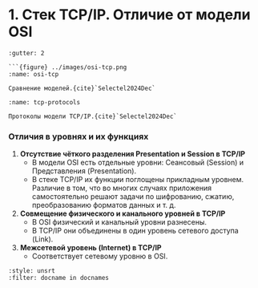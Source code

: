 # 1. Стек TCP/IP. Отличие от модели OSI
````{grid}
:gutter: 2

```{figure} ../images/osi-tcp.png
:name: osi-tcp

Сравнение моделей.{cite}`Selectel2024Dec`
````

```{figure} ../images/tcp-protocols.png
:name: tcp-protocols

Протоколы модели TCP/IP.{cite}`Selectel2024Dec`
```

### Отличия в уровнях и их функциях

1. **Отсутствие чёткого разделения Presentation и Session в TCP/IP**
    - В модели OSI есть отдельные уровни: Сеансовый (Session) и Представления (Presentation).
    - В стекe TCP/IP их функции поглощены прикладным уровнем. Различие в том, что во многих случаях приложения самостоятельно решают задачи по шифрованию, сжатию, преобразованию форматов данных и т. д.
2. **Совмещение физического и канального уровней в TCP/IP**
    - В OSI физический и канальный уровни разнесены.
    - В TCP/IP они объединены в один уровень сетевого доступа (Link).
3. **Межсетевой уровень (Internet) в TCP/IP**
    - Соответствует сетевому уровню в OSI.

```{bibliography}
:style: unsrt
:filter: docname in docnames
```
